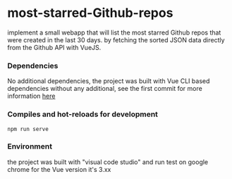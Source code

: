# most-starred-Github-repos
 implement a small webapp that will list the most starred Github repos that were created in the last 30 days. by fetching the sorted JSON data directly from the Github API with VueJS.

### Dependencies
No additional dependencies, the project was built with Vue CLI based dependencies without any additional, see the first commit for more information [here](https://github.com/walidbousseta/most-starred-Github-repos/commit/c7da7d1ce9b9aaf5c21680ea7535c5d63012b1b4)

### Compiles and hot-reloads for development
```
npm run serve
```

### Environment
the project was built with "visual code studio" and run test on google chrome
for the Vue version it's 3.xx
